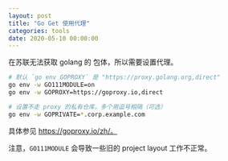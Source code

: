 ```yaml
---
layout: post
title: "Go Get 使用代理"
categories: tools
date: 2020-05-10 00:00:00
---
```


在苏联无法获取 golang 的 包体，所以需要设置代理。

```bash
# 默认 `go env GOPROXY` 是 "https://proxy.golang.org,direct"
go env -w GO111MODULE=on
go env -w GOPROXY=https://goproxy.io,direct

# 设置不走 proxy 的私有仓库，多个用逗号相隔（可选）
go env -w GOPRIVATE=*.corp.example.com
```

具体参见 https://goproxy.io/zh/。

注意，`GO111MODULE` 会导致一些旧的 project layout 工作不正常。

